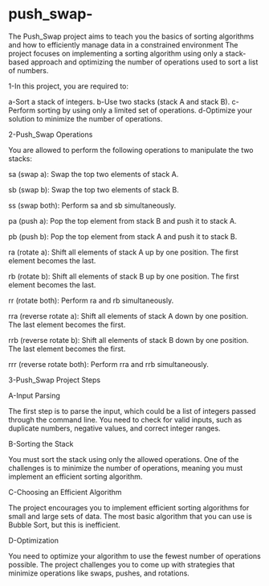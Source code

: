 # push_swap-

The Push_Swap project aims to teach you the basics of sorting algorithms and how to efficiently manage data in a constrained environment
The project focuses on implementing a sorting algorithm using only a stack-based approach and optimizing the number of operations used to sort a list of numbers.

1-In this project, you are required to:

a-Sort a stack of integers.
b-Use two stacks (stack A and stack B).
c-Perform sorting by using only a limited set of operations.
d-Optimize your solution to minimize the number of operations.

2-Push_Swap Operations

You are allowed to perform the following operations to manipulate the two stacks:

sa (swap a): Swap the top two elements of stack A.

sb (swap b): Swap the top two elements of stack B.

ss (swap both): Perform sa and sb simultaneously.

pa (push a): Pop the top element from stack B and push it to stack A.

pb (push b): Pop the top element from stack A and push it to stack B.

ra (rotate a): Shift all elements of stack A up by one position. The first element becomes the last.

rb (rotate b): Shift all elements of stack B up by one position. The first element becomes the last.

rr (rotate both): Perform ra and rb simultaneously.

rra (reverse rotate a): Shift all elements of stack A down by one position. The last element becomes the first.

rrb (reverse rotate b): Shift all elements of stack B down by one position. The last element becomes the first.

rrr (reverse rotate both): Perform rra and rrb simultaneously.

3-Push_Swap Project Steps

A-Input Parsing

The first step is to parse the input, which could be a list of integers passed through the command line.
You need to check for valid inputs, such as duplicate numbers, negative values, and correct integer ranges.

B-Sorting the Stack

You must sort the stack using only the allowed operations.
One of the challenges is to minimize the number of operations, meaning you must implement an efficient sorting algorithm.

C-Choosing an Efficient Algorithm

The project encourages you to implement efficient sorting algorithms for small and large sets of data.
The most basic algorithm that you can use is Bubble Sort, but this is inefficient.

D-Optimization

You need to optimize your algorithm to use the fewest number of operations possible.
The project challenges you to come up with strategies that minimize operations like swaps, pushes, and rotations.

